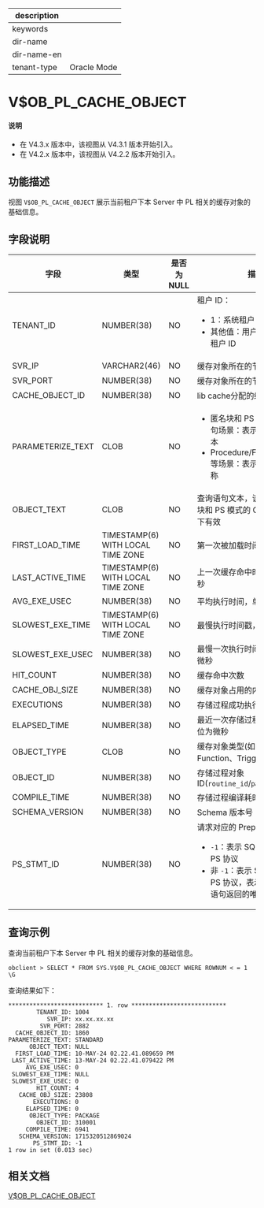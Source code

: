 |description||
|---|---|
|keywords||
|dir-name||
|dir-name-en||
|tenant-type| Oracle Mode |

# V$OB_PL_CACHE_OBJECT

<main id="notice" type='explain'>
  <h4>说明</h4>
  <ul><li>在 V4.3.x 版本中，该视图从 V4.3.1 版本开始引入。</li><li>在 V4.2.x 版本中，该视图从 V4.2.2 版本开始引入。</li></ul>
</main>

## 功能描述

视图 `V$OB_PL_CACHE_OBJECT` 展示当前租户下本 Server 中 PL 相关的缓存对象的基础信息。

## 字段说明

| **字段** | **类型** | **是否为 NULL** | **描述** |
| ---- | ---- | ---- | ---- |
| TENANT_ID         | NUMBER(38)         | NO   |  租户 ID：<ul><li>1：系统租户 ID  </li><li>其他值：用户租户或者 Meta 租户 ID </li></ul>   |
| SVR_IP            | VARCHAR2(46)       | NO   |  缓存对象所在的节点地址   |
| SVR_PORT          | NUMBER(38)         | NO   |  缓存对象所在的节点端口   |
| CACHE_OBJECT_ID   | NUMBER(38)         | NO   |  lib cache分配的缓存对象id   |
| PARAMETERIZE_TEXT | CLOB               | NO   |  <ul><li>匿名块和 PS 模式的 CALL 语句场景：表示参数化 SQL 文本  </li><li>Procedure/Fuction/Package 等场景：表示存储过程对象名称 </li></ul>    |
| OBJECT_TEXT       | CLOB               | NO   |  查询语句文本，该字段仅在匿名块和 PS 模式的 CALL 语句场景下有效   |
| FIRST_LOAD_TIME   | TIMESTAMP(6) WITH LOCAL TIME ZONE     | NO   |  第一次被加载时间，单位为微秒  |
| LAST_ACTIVE_TIME  | TIMESTAMP(6) WITH LOCAL TIME ZONE     | NO   |  上一次缓存命中时间，单位为微秒   |
| AVG_EXE_USEC      | NUMBER(38)         | NO   |  平均执行时间，单位为微秒   |
| SLOWEST_EXE_TIME  | TIMESTAMP(6) WITH LOCAL TIME ZONE     | NO   |  最慢执行时间戳，单位为微秒   |
| SLOWEST_EXE_USEC  | NUMBER(38)         | NO   |  最慢一次执行时间耗时，单位为微秒  |
| HIT_COUNT         | NUMBER(38)         | NO   |  缓存命中次数   |
| CACHE_OBJ_SIZE    | NUMBER(38)         | NO   |  缓存对象占用的内存大小   |
| EXECUTIONS        | NUMBER(38)         | NO   |  存储过程成功执行的次数   |
| ELAPSED_TIME      | NUMBER(38)         | NO   |  最近一次存储过程执行时间，单位为微秒   |
| OBJECT_TYPE       | CLOB               | NO   |  缓存对象类型(如：Procedure、Function、Trigger 等)   |
| OBJECT_ID         | NUMBER(38)         | NO   |  存储过程对象 ID(`routine_id`/`package_id`)   |
| COMPILE_TIME      | NUMBER(38)         | NO   |  存储过程编译耗时，单位为微秒   |
| SCHEMA_VERSION    | NUMBER(38)         | NO   |  Schema 版本号   |
| PS_STMT_ID        | NUMBER(38)         | NO   |  请求对应的 Prepare ID：<ul><li>`-1`：表示 SQL 语句没有使用 PS 协议  </li><li>非 `-1`：表示 SQL 语句使用了 PS 协议，表示 PS 协议对该语句返回的唯一标志    |

## 查询示例

查询当前租户下本 Server 中 PL 相关的缓存对象的基础信息。

```shell
obclient > SELECT * FROM SYS.V$OB_PL_CACHE_OBJECT WHERE ROWNUM < = 1 \G
```

查询结果如下：

```shell
*************************** 1. row ***************************
        TENANT_ID: 1004
           SVR_IP: xx.xx.xx.xx
         SVR_PORT: 2882
  CACHE_OBJECT_ID: 1860
PARAMETERIZE_TEXT: STANDARD
      OBJECT_TEXT: NULL
  FIRST_LOAD_TIME: 10-MAY-24 02.22.41.089659 PM
 LAST_ACTIVE_TIME: 13-MAY-24 02.22.41.079422 PM
     AVG_EXE_USEC: 0
 SLOWEST_EXE_TIME: NULL
 SLOWEST_EXE_USEC: 0
        HIT_COUNT: 4
   CACHE_OBJ_SIZE: 23808
       EXECUTIONS: 0
     ELAPSED_TIME: 0
      OBJECT_TYPE: PACKAGE
        OBJECT_ID: 310001
     COMPILE_TIME: 6941
   SCHEMA_VERSION: 1715320512869024
       PS_STMT_ID: -1
1 row in set (0.013 sec)
```

## 相关文档

[V$OB_PL_CACHE_OBJECT](2210.gv-ob_pl_cache_object-of-oracle-mode.md)
